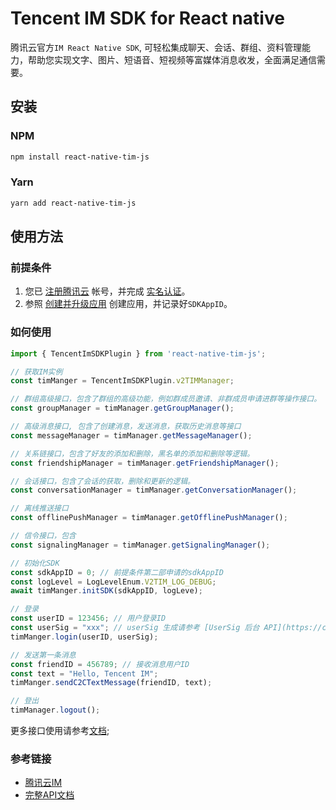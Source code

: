 # Tencent IM SDK for React native
腾讯云官方`IM React Native SDK`, 可轻松集成聊天、会话、群组、资料管理能力，帮助您实现文字、图片、短语音、短视频等富媒体消息收发，全面满足通信需要。
## 安装
### NPM
```bash
npm install react-native-tim-js
```
### Yarn
```bash
yarn add react-native-tim-js
```
## 使用方法
### 前提条件
1. 您已 [注册腾讯云](https://cloud.tencent.com/document/product/378/17985) 帐号，并完成 [实名认证](https://cloud.tencent.com/document/product/378/3629)。
2. 参照 [创建并升级应用](https://cloud.tencent.com/document/product/269/32577) 创建应用，并记录好`SDKAppID`。

### 如何使用
```javascript
import { TencentImSDKPlugin } from 'react-native-tim-js';

// 获取IM实例
const timManger = TencentImSDKPlugin.v2TIMManager;

// 群组高级接口，包含了群组的高级功能，例如群成员邀请、非群成员申请进群等操作接口。
const groupManager = timManager.getGroupManager();

// 高级消息接口, 包含了创建消息，发送消息，获取历史消息等接口
const messageManager = timManager.getMessageManager();

// 关系链接口，包含了好友的添加和删除，黑名单的添加和删除等逻辑。
const friendshipManager = timManager.getFriendshipManager();

// 会话接口，包含了会话的获取，删除和更新的逻辑。
const conversationManager = timManager.getConversationManager();

// 离线推送接口
const offlinePushManager = timManager.getOfflinePushManager(); 

// 信令接口，包含
const signalingManager = timManager.getSignalingManager();

// 初始化SDK
const sdkAppID = 0; // 前提条件第二部申请的sdkAppID
const logLevel = LogLevelEnum.V2TIM_LOG_DEBUG;
await timManger.initSDK(sdkAppID, logLeve);

// 登录
const userID = 123456; // 用户登录ID
const userSig = "xxx"; // userSig 生成请参考 [UserSig 后台 API](https://cloud.tencent.com/document/product/269/32688)
timManger.login(userID, userSig);

// 发送第一条消息
const friendID = 456789; // 接收消息用户ID
const text = "Hello, Tencent IM";
timManger.sendC2CTextMessage(friendID, text);

// 登出
timManager.logout();

```
更多接口使用请参考[文档](https://comm.qq.com/im/doc/RN/zh/);

### 参考链接
- [腾讯云IM](https://cloud.tencent.com/product/im)
- [完整API文档](https://comm.qq.com/im/doc/RN/zh/)
